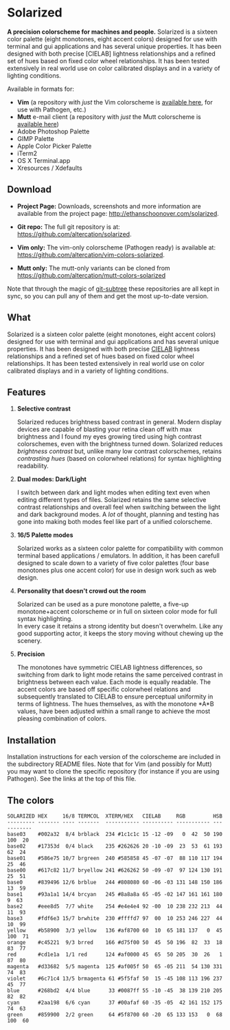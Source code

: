 Solarized
=========

**A precision colorscheme for machines and people.** Solarized is a sixteen 
color palette (eight monotones, eight accent colors) designed for use with 
terminal and gui applications and has several unique properties. It has been 
designed with both precise [CIELAB] lightness relationships and a refined set 
of hues based on fixed color wheel relationships. It has been tested 
extensively in real world use on color calibrated displays and in a variety of 
lighting conditions.

Available in formats for:

* **Vim** (a repository with *just* the Vim colorscheme is [available 
  here](https://github.com/altercation/vim-colors-solarized), for use with 
  Pathogen, etc.)
* **Mutt** e-mail client (a repository with *just* the Mutt colorscheme is 
  [available here](https://github.com/altercation/mutt-colors-solarized))
* Adobe Photoshop Palette
* GIMP Palette
* Apple Color Picker Palette
* iTerm2
* OS X Terminal.app
* Xresources / Xdefaults

Download
--------

* **Project Page:** Downloads, screenshots and more information are available 
  from the project page: <http://ethanschoonover.com/solarized>.

* **Git repo:** The full git repository is at: 
  <https://github.com/altercation/solarized>.

* **Vim only:** The vim-only colorscheme (Pathogen ready) is available at: 
  <https://github.com/altercation/vim-colors-solarized>.

* **Mutt only:** The mutt-only variants can be cloned from 
  https://github.com/altercation/mutt-colors-solarized

Note that through the magic of 
[git-subtree](https://github.com/apenwarr/git-subtree) these repositories are 
all kept in sync, so you can pull any of them and get the most up-to-date 
version.

What
----

Solarized is a sixteen color palette (eight monotones, eight accent colors) 
designed for use with terminal and gui applications and has several unique 
properties. It has been designed with both precise 
[CIELAB](http://en.wikipedia.org/wiki/Lab_color_space) lightness relationships 
and a refined set of hues based on fixed color wheel relationships. It has been 
tested extensively in real world use on color calibrated displays and in 
a variety of lighting conditions.

Features
--------

1. **Selective contrast**

    Solarized reduces brightness based contrast in general. Modern display 
    devices are capable of blasting your retina clean off with max brightness 
    and I found my eyes growing tired using high contrast colorschemes, even 
    with the brightness turned down. Solarized reduces *brightness contrast* 
    but, unlike many low contrast colorschemes, retains *contrasting hues* 
    (based on colorwheel relations) for syntax highlighting readability.

2. **Dual modes: Dark/Light**

    I switch between dark and light modes when editing text even when editing
    different types of files. Solarized retains the same selective contrast 
    relationships and overall feel when switching between the light and dark 
    background modes. A *lot* of thought, planning and testing has gone into 
    making both modes feel like part of a unified colorscheme.

3. **16/5 Palette modes**

    Solarized works as a sixteen color palette for compatibility with common
    terminal based applications / emulators. In addition, it has been carefull 
    designed to scale down to a variety of five color palettes (four base 
    monotones plus one accent color) for use in design work such as web design.

4.  **Personality that doesn't crowd out the room**

    Solarized can be used as a pure monotone palette, a five-up monotone+accent 
    colorscheme or in full on sixteen color mode for full syntax highlighting.  
    In every case it retains a strong identity but doesn't overwhelm. Like any 
    good supporting actor, it keeps the story moving without chewing up the 
    scenery.

5.  **Precision**

    The monotones have symmetric CIELAB lightness differences, so switching 
    from dark to light mode retains the same perceived contrast in brightness 
    between each value. Each mode is equally readable. The accent colors are 
    based off specific colorwheel relations and subsequently translated to 
    CIELAB to ensure perceptual uniformity in terms of lightness. The hues 
    themselves, as with the monotone \*A\*B values, have been adjusted within 
    a small range to achieve the most pleasing combination of colors.

Installation
------------

Installation instructions for each version of the colorscheme are included in 
the subdirectory README files. Note that for Vim (and possibly for Mutt) you 
may want to clone the specific repository (for instance if you are using 
Pathogen).  See the links at the top of this file.

The colors
----------

    SOLARIZED HEX     16/8 TERMCOL  XTERM/HEX   CIELAB     RGB         HSB
    --------- ------- ---- -------  ----------- ---------- ----------- -----------
    base03    #002a32  8/4 brblack  234 #1c1c1c 15 -12 -09   0  42  50 190 100  20
    base02    #17353d  0/4 black    235 #262626 20 -10 -09  23  53  61 193  62  24
    base01    #586e75 10/7 brgreen  240 #585858 45 -07 -07  88 110 117 194  25  46
    base00    #617c82 11/7 bryellow 241 #626262 50 -09 -07  97 124 130 191  25  51
    base0     #839496 12/6 brblue   244 #808080 60 -06 -03 131 148 150 186  13  59
    base1     #93a1a1 14/4 brcyan   245 #8a8a8a 65 -05 -02 147 161 161 180   9  63
    base2     #eee8d5  7/7 white    254 #e4e4e4 92 -00  10 238 232 213  44  11  93
    base3     #fdf6e3 15/7 brwhite  230 #ffffd7 97  00  10 253 246 227  44  10  99
    yellow    #b58900  3/3 yellow   136 #af8700 60  10  65 181 137   0  45 100  71
    orange    #c45221  9/3 brred    166 #d75f00 50  45  50 196  82  33  18  83  77
    red       #cd1e1a  1/1 red      124 #af0000 45  65  50 205  30  26   1  87  80
    magenta   #d33682  5/5 magenta  125 #af005f 50  65 -05 211  54 130 331  74  83
    violet    #6c71c4 13/5 brmagenta 61 #5f5faf 50  15 -45 108 113 196 237  45  77
    blue      #268bd2  4/4 blue      33 #0087ff 55 -10 -45  38 139 210 205  82  82
    cyan      #2aa198  6/6 cyan      37 #00afaf 60 -35 -05  42 161 152 175  74  63
    green     #859900  2/2 green     64 #5f8700 60 -20  65 133 153   0  68 100  60



